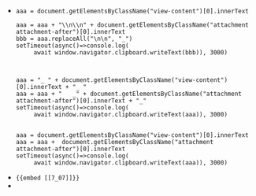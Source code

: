 - ```
  aaa = document.getElementsByClassName("view-content")[0].innerText
  
  aaa = aaa + "\\n\\n" + document.getElementsByClassName("attachment attachment-after")[0].innerText
  bbb = aaa.replaceAll("\n\n", "_")
  setTimeout(async()=>console.log(
       await window.navigator.clipboard.writeText(bbb)), 3000)
       
       
       
  aaa = "_ " + document.getElementsByClassName("view-content")[0].innerText + "_ "
  aaa = aaa + "   _" + document.getElementsByClassName("attachment attachment-after")[0].innerText + "_"
  setTimeout(async()=>console.log(
       await window.navigator.clipboard.writeText(aaa)), 3000)
       
       
  aaa = document.getElementsByClassName("view-content")[0].innerText
  aaa = aaa +  document.getElementsByClassName("attachment attachment-after")[0].innerText 
  setTimeout(async()=>console.log(
       await window.navigator.clipboard.writeText(aaa)), 3000)     
  ```
- `{{embed [[7_07]]}}`
-